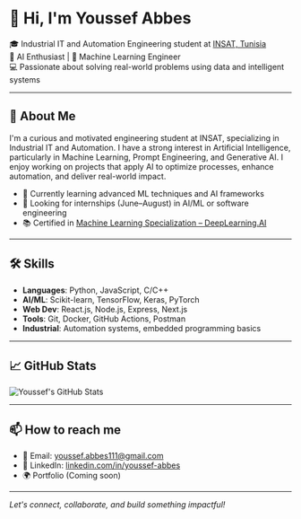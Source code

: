 # 👋 Hi, I'm Youssef Abbes

🎓 Industrial IT and Automation Engineering student at [INSAT, Tunisia](https://www.insat.rnu.tn/)  
🤖 AI Enthusiast | 🧠 Machine Learning Engineer  
💻 Passionate about solving real-world problems using data and intelligent systems  

---

## 🚀 About Me

I'm a curious and motivated engineering student at INSAT, specializing in Industrial IT and Automation. I have a strong interest in Artificial Intelligence, particularly in Machine Learning, Prompt Engineering, and Generative AI. I enjoy working on projects that apply AI to optimize processes, enhance automation, and deliver real-world impact.

- 🔬 Currently learning advanced ML techniques and AI frameworks
- 🤝 Looking for internships (June–August) in AI/ML or software engineering
- 📚 Certified in [Machine Learning Specialization – DeepLearning.AI](https://www.coursera.org/specializations/machine-learning-introduction)

---

## 🛠️ Skills

- **Languages**: Python, JavaScript, C/C++
- **AI/ML**: Scikit-learn, TensorFlow, Keras, PyTorch
- **Web Dev**: React.js, Node.js, Express, Next.js
- **Tools**: Git, Docker, GitHub Actions, Postman
- **Industrial**: Automation systems, embedded programming basics

---

## 📈 GitHub Stats

![Youssef's GitHub Stats](https://github-readme-stats.vercel.app/api?username=your-github-username&show_icons=true&theme=tokyonight)

---

## 📫 How to reach me

- 📧 Email: youssef.abbes111@gmail.com  
- 📱 LinkedIn: [linkedin.com/in/youssef-abbes](https://www.linkedin.com/in/youssef-abbes/)  
- 🌍 Portfolio (Coming soon)

---

*Let's connect, collaborate, and build something impactful!*

<!--
**youssefab-11/youssefab-11** is a ✨ _special_ ✨ repository because its `README.md` (this file) appears on your GitHub profile.

Here are some ideas to get you started:

- 🔭 I’m currently working on ...
- 🌱 I’m currently learning ...
- 👯 I’m looking to collaborate on ...
- 🤔 I’m looking for help with ...
- 💬 Ask me about ...
- 📫 How to reach me: ...
- 😄 Pronouns: ...
- ⚡ Fun fact: ...
-->
